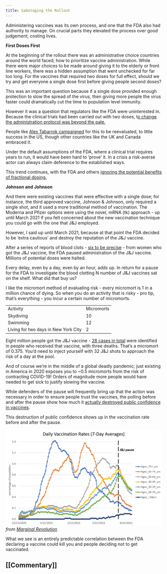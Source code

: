 ```yaml
---
title: Sabotaging the Rollout
---
```



Administering vaccines was its own process, and one that the FDA also had authority to manage. On crucial parts they elevated the process over good judgement, costing lives.

**First Doses First**

At the beginning of the rollout there was an administrative choice countries around the world faced; how to prioritize vaccine administration. While there were major choices to be made around giving it to the elderly or front line workers, there was a hidden assumption that went unchecked for far too long. For the vaccines that required two doses for full effect, should we try and get everyone a single dose first before giving people second doses? 

This was an important question because if a single dose provided enough protection to slow  the spread of the virus, then giving more people the virus faster could dramatically cut the time to population level immunity. 

However it was a question that regulators like the FDA were uninterested in. Because the clinical trials had been carried out with two doses, t[o change the administration protocol was beyond the pale.](https://www.fda.gov/news-events/press-announcements/fda-statement-following-authorized-dosing-schedules-covid-19-vaccines)

People like [Alex Tabarrok campaigned](https://marginalrevolution.com/marginalrevolution/2021/01/first-doses-first-and-herd-immunity.html) for this to be reevaluated, to little success in the US, though other countries like the UK and Canada embraced it. 

Under the default assumptions of the FDA, where a clinical trial requires years to run, it would have been hard to ‘prove’ it. In a crisis a risk-averse actor can always claim deference to the established ways.

This trend continues, with the FDA and others [ignoring the potential benefits of fractional dosing.](https://marginalrevolution.com/marginalrevolution/2021/05/fractional-dosing-trials.html)

**Johnson and Johnson**

And there were existing vaccines that were effective with a single dose; for instance, the third approved vaccine, Johnson & Johnson, only required a single shot, and it used a more traditional method of vaccination. The Moderna and Pfizer options were using the novel, mRNA (tk) approach - up until March 2021 if you felt concerned about the new vaccination technique you could go with the one that J&J employed.

However, I said up until March 2021, because at that point the FDA decided to be ‘extra cautious’ and destroy the reputation of the J&J vaccine.

After a series of reports of blood clots - [six to be precise](https://archive.ph/Xko5P) - from women who got the J&J vaccine, the FDA paused administration of the J&J vaccine. Millions of potential doses were halted.

Every delay, even by a day, even by an hour, adds up. In return for a pause for the FDA to investigate the blood clotting N number of J&J vaccines sat on the shelf. What did that buy us?

I like the micromort method of evaluating risk - every micromort is 1 in a million chance of dying. So when you do an activity that is risky - pro tip, that’s everything - you incur a certain number of micromorts. 


<table>
  <tr>
   <td>Activity
   </td>
   <td>Micromorts
   </td>
  </tr>
  <tr>
   <td>Skydiving
   </td>
   <td>10
   </td>
  </tr>
  <tr>
   <td>Swimming
   </td>
   <td>12
   </td>
  </tr>
  <tr>
   <td>Living for two days in New York City
   </td>
   <td>2
   </td>
  </tr>
</table>

Eight million people got the J&J vaccine - [28 cases in total](https://archive.ph/wip/PClmQ) were identified in people who received that vaccine, with three deaths. That’s a micromort of 0.375. You’d need to inject yourself with 32 J&J shots to approach the risk of a day at the pool.

And of course we’re in the middle of a global deadly pandemic; just existing in America in 2020 exposes you to ~0.5 micromorts from the risk of contracting COVID-19! Orders of magnitude more people would have needed to get sick to justify slowing the vaccine.

While defenders of the pause will frequently bring up that the action was necessary in order to ensure people trust the vaccines, the polling before and after the pause show how much it [actually destroyed public confidence in vaccines](https://today.yougov.com/topics/politics/articles-reports/2021/04/15/johnson-johnson-vaccine-confidence).

This destruction of public confidence shows up in the vaccination rate before and after the pause.

![Daily Vaccination Rates](assets/daily_vaccination_rates.png)
_from [Marginal Revolution](https://marginalrevolution.com/marginalrevolution/2021/04/the-disastrous-jj-pause.html)_

What we see is an entirely predictable correlation between the FDA declaring a vaccine could kill you and people deciding not to get vaccinated.

## [[Commentary]]
